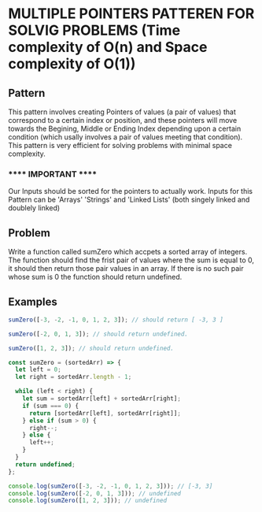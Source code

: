 # MULTIPLE POINTERS PATTEREN FOR SOLVIG PROBLEMS (Time complexity of O(n) and Space complexity of O(1))

## Pattern

This pattern involves creating Pointers of values (a pair of values) that correspond to a certain index or position, and these pointers will move towards the Begining, Middle or Ending Index depending upon a certain condition (which usally involves a pair of values meeting that condition). This pattern is very efficient for solving problems with minimal space complexity.

### **\*\*\*\*** IMPORTANT **\*\*\*\***

Our Inputs should be sorted for the pointers to actually work. Inputs for this Pattern can be 'Arrays' 'Strings' and 'Linked Lists' (both singely linked and doublely linked)

## Problem

Write a function called sumZero which accpets a sorted array of integers. The function should find the frist pair of values where the sum is equal to 0, it should then return those pair values in an array. If there is no such pair whose sum is 0 the function should return undefined.

## Examples

```javascript
sumZero([-3, -2, -1, 0, 1, 2, 3]); // should return [ -3, 3 ]

sumZero([-2, 0, 1, 3]); // should return undefined.

sumZero([1, 2, 3]); // should return undefined.
```

```javascript
const sumZero = (sortedArr) => {
  let left = 0;
  let right = sortedArr.length - 1;

  while (left < right) {
    let sum = sortedArr[left] + sortedArr[right];
    if (sum === 0) {
      return [sortedArr[left], sortedArr[right]];
    } else if (sum > 0) {
      right--;
    } else {
      left++;
    }
  }
  return undefined;
};

console.log(sumZero([-3, -2, -1, 0, 1, 2, 3])); // [-3, 3]
console.log(sumZero([-2, 0, 1, 3])); // undefined
console.log(sumZero([1, 2, 3])); // undefined
```
